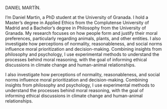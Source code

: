 DANIEL MARTÍN.

I’m Daniel Martin, a PhD student at the University of Granada. I hold a Master’s degree in Applied Ethics from the Complutense University of Madrid and a Bachelor’s degree in Philosophy from the University of Granada. My research focuses on how people form and justify their moral preferences, particularly regarding animals, plants, and other entities. I also investigate how perceptions of normality, reasonableness, and social norms influence moral prioritization and decision-making. Combining insights from philosophy and psychology, I use experimental methods to understand the processes behind moral reasoning, with the goal of informing ethical discussions in climate change and human-animal relationships.

I also investigate how perceptions of normality, reasonableness, and social norms influence moral prioritization and decision-making. Combining insights from philosophy and psychology, I use experimental methods to understand the processes behind moral reasoning, with the goal of informing ethical discussions in climate change and human-animal relationships.
